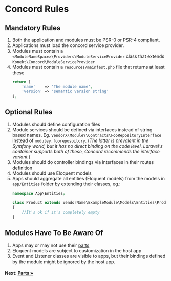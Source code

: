 # Concord Rules

## Mandatory Rules

1. Both the application and modules must be PSR-0 or PSR-4 compliant.
2. Applications must load the concord service provider.
3. Modules must contain a `<ModuleNameSpace>\Providers\ModuleServiceProvider` class that extends `Konekt\Concord\ModuleServiceProvider`
4. Modules must contain a `resources/mainfest.php` file that returns at least these
    ```php
    return [
        'name'    => 'The module name',
        'version' => 'semantic version string'
    ];
    ```

## Optional Rules

1. Modules should define configuration files
2. Module services should be defined via interfaces instead of string based names. Eg. `VendorX\ModuleY\Contracts\FooRepositoryInterface` instead of `moduley.fooreposoitory`. (_The latter is prevalent in the Symfony world, but it has no direct binding on the code level. Laravel's container supports both of these, Concord recommends the interface variant._)
3. Modules should do controller bindings via interfaces in their routes definition
4. Modules should use Eloquent models
5. Apps should aggregate all entities (Eloquent models) from the models in `app/Entities` folder by extending their classes, eg.:
    ```php
    namespace App\Entities;

    class Product extends VendorName\ExampleModule\Models\Entities\Product
    {
        //It's ok if it's completely empty
    }
    ```

## Modules Have To Be Aware Of

1. Apps may or may not use their [parts](parts.md)
2. Eloquent models are subject to customization in the host app
3. Event and Listener classes are visible to apps, but their bindings defined by the module might be ignored by the host app.

#### Next: [Parts &raquo;](parts.md)